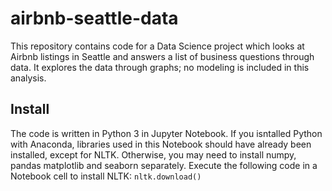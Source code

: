 # airbnb-seattle-data

This repository contains code for a Data Science project which looks at Airbnb listings in Seattle and answers a list of business questions through data. It explores the data through graphs; no modeling is included in this analysis.

## Install

The code is written in Python 3 in Jupyter Notebook. If you isntalled Python with Anaconda, libraries used in this Notebook should have already been installed, except for NLTK. Otherwise, you may need to install numpy, pandas matplotlib and seaborn separately. Execute the following code in a Notebook cell to install NLTK:
`nltk.download()`

